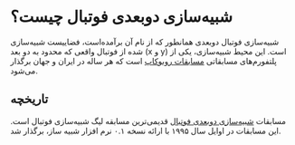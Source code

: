 # شبیه‌سازی دوبعدی فوتبال چیست؟
<ImageZoom 
  src="img/doc/intro/2d-overview-field.jpg" 
  :border="true" 
  width="auto"
/>

شبیه‌سازی فوتبال دوبعدی همانطور که از نام آن برآمده‌است،
فضاییست شبیه‌سازی شده از فوتبال واقعی که محدود به دو بعد (x و y) است.
این محیط شبیه‌سازی، یکی از پلتفورم‌های مسابقاتی [مسابقات روبوکاپ](https://www.robocup.org) است
که هر ساله در ایران و جهان برگذار می‌شود.

## تاریخچه 

مسابقات [شبیه‌سازی دوبعدی فوتبال](https://en.wikipedia.org/wiki/RoboCup_2D_Soccer_Simulation_League) قدیمی‌ترین مسابقه لیگ شبیه‌سازی فوتبال است.
این مسابقات در اوایل سال ۱۹۹۵ با ارائه نسخه ۰.۱ نرم افزار شبیه ساز، برگذار شد. 
